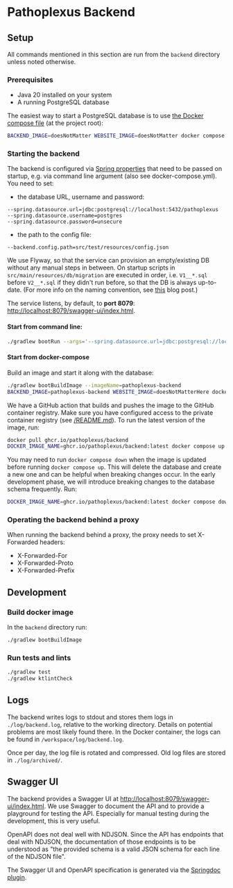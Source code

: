 # Pathoplexus Backend

## Setup

All commands mentioned in this section are run from the `backend` directory unless noted otherwise.

### Prerequisites

* Java 20 installed on your system
* A running PostgreSQL database

The easiest way to start a PostgreSQL database is to use [the Docker compose file](../docker-compose.yml)
(at the project root):

```bash
BACKEND_IMAGE=doesNotMatter WEBSITE_IMAGE=doesNotMatter docker compose up database
```

### Starting the backend

The backend is configured via
[Spring properties](https://docs.spring.io/spring-boot/docs/current/reference/html/features.html#features.external-config)
that need to be passed on startup, e.g. via command line argument (also see docker-compose.yml).
You need to set:
* the database URL, username and password:
```
--spring.datasource.url=jdbc:postgresql://localhost:5432/pathoplexus
--spring.datasource.username=postgres
--spring.datasource.password=unsecure
```
* the path to the config file:
```
--backend.config.path=src/test/resources/config.json
```

We use Flyway, so that the service can provision an empty/existing DB without any manual steps in between. On startup scripts in `src/main/resources/db/migration` are executed in order, i.e. `V1__*.sql` before `V2__*.sql` if they didn't run before, so that the DB is always up-to-date. (For more info on the naming convention, see [this](https://www.red-gate.com/blog/database-devops/flyway-naming-patterns-matter) blog post.)

The service listens, by default, to **port 8079**: <http://localhost:8079/swagger-ui/index.html>.

#### Start from command line: 
```bash
./gradlew bootRun --args='--spring.datasource.url=jdbc:postgresql://localhost:5432/pathoplexus --spring.datasource.username=postgres --spring.datasource.password=unsecure --backend.config.path=src/test/resources/config.json'
```

#### Start from docker-compose

Build an image and start it along with the database:

```bash
./gradlew bootBuildImage --imageName=pathoplexus-backend
BACKEND_IMAGE=pathoplexus-backend WEBSITE_IMAGE=doesNotMatterHere docker compose -f ../docker-compose.yml up backend
```

We have a GitHub action that builds and pushes the image to the GitHub container registry.
Make sure you have configured access to the private container registry (see [/README.md](../README.md)).
To run the latest version of the image, run:

```bash
docker pull ghcr.io/pathoplexus/backend
DOCKER_IMAGE_NAME=ghcr.io/pathoplexus/backend:latest docker compose up
```

You may need to run `docker compose down` when the image is updated before running `docker compose up`.
This will delete the database and create a new one and can be helpful when breaking changes occur.
In the early development phase, we will introduce breaking changes to the database schema frequently.
Run:

```bash
DOCKER_IMAGE_NAME=ghcr.io/pathoplexus/backend:latest docker compose down
```

### Operating the backend behind a proxy

When running the backend behind a proxy, the proxy needs to set X-Forwarded headers:

* X-Forwarded-For
* X-Forwarded-Proto
* X-Forwarded-Prefix

## Development

### Build docker image

In the `backend` directory run:

```bash
./gradlew bootBuildImage
```

### Run tests and lints

```bash
./gradlew test
./gradlew ktlintCheck
```

## Logs

The backend writes logs to stdout and stores them logs in `./log/backend.log`, relative to the working directory.
Details on potential problems are most likely found there.
In the Docker container, the logs can be found in `/workspace/log/backend.log`.

Once per day, the log file is rotated and compressed. Old log files are stored in `./log/archived/`.

## Swagger UI

The backend provides a Swagger UI at <http://localhost:8079/swagger-ui/index.html>.
We use Swagger to document the API and to provide a playground for testing the API.
Especially for manual testing during the development, this is very useful.

OpenAPI does not deal well with NDJSON. 
Since the API has endpoints that deal with NDJSON, the documentation of those endpoints is to be understood as
"the provided schema is a valid JSON schema for each line of the NDJSON file".

The Swagger UI and OpenAPI specification is generated via the [Springdoc plugin](https://springdoc.org/).
